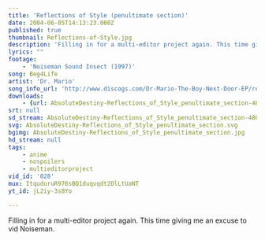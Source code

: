 ```yaml
---
title: 'Reflections of Style (penultimate section)'
date: 2004-06-05T14:13:23.000Z
published: true
thumbnail: Reflections-of-Style.jpg
description: 'Filling in for a multi-editor project again. This time giving me an excuse to vid Noiseman.'
lyrics: ""
footage:
    - 'Noiseman Sound Insect (1997)'
song: Beg4Life
artist: 'Dr. Mario'
song_info_url: 'http://www.discogs.com/Dr-Mario-The-Boy-Next-Door-EP/release/631706'
downloads:
    - {url: AbsoluteDestiny-Reflections_of_Style_penultimate_section-480p.m4v, title: '480p mp4', width: 640, height: 480, mimetype: video/mp4}
srt: null
sd_stream: AbsoluteDestiny-Reflections_of_Style_penultimate_section-480p.m4v
svg: AbsoluteDestiny-Reflections_of_Style_penultimate_section.svg
bgimg: AbsoluteDestiny-Reflections_of_Style_penultimate_section.jpg
hd_stream: null
tags:
    - anime
    - nospoilers
    - multieditorproject
vid_id: '028'
mux: ItquduruR976sBQ1duqvqdt2DlLtUaNT
yt_id: jL2iy-3s8Yo

---
```

Filling in for a multi-editor project again. This time giving me an excuse to vid Noiseman.